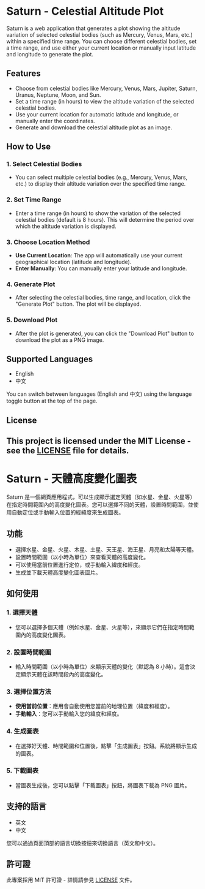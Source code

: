 # Saturn - Celestial Altitude Plot

Saturn is a web application that generates a plot showing the altitude variation of selected celestial bodies (such as Mercury, Venus, Mars, etc.) within a specified time range. You can choose different celestial bodies, set a time range, and use either your current location or manually input latitude and longitude to generate the plot.

## Features
- Choose from celestial bodies like Mercury, Venus, Mars, Jupiter, Saturn, Uranus, Neptune, Moon, and Sun.
- Set a time range (in hours) to view the altitude variation of the selected celestial bodies.
- Use your current location for automatic latitude and longitude, or manually enter the coordinates.
- Generate and download the celestial altitude plot as an image.

## How to Use

### 1. Select Celestial Bodies
- You can select multiple celestial bodies (e.g., Mercury, Venus, Mars, etc.) to display their altitude variation over the specified time range.

### 2. Set Time Range
- Enter a time range (in hours) to show the variation of the selected celestial bodies (default is 8 hours). This will determine the period over which the altitude variation is displayed.

### 3. Choose Location Method
- **Use Current Location**: The app will automatically use your current geographical location (latitude and longitude).
- **Enter Manually**: You can manually enter your latitude and longitude.

### 4. Generate Plot
- After selecting the celestial bodies, time range, and location, click the "Generate Plot" button. The plot will be displayed.

### 5. Download Plot
- After the plot is generated, you can click the "Download Plot" button to download the plot as a PNG image.

## Supported Languages
- English
- 中文

You can switch between languages (English and 中文) using the language toggle button at the top of the page.

## License

This project is licensed under the MIT License - see the [LICENSE](LICENSE) file for details.
---
# Saturn - 天體高度變化圖表

Saturn 是一個網頁應用程式，可以生成顯示選定天體（如水星、金星、火星等）在指定時間範圍內的高度變化圖表。您可以選擇不同的天體，設置時間範圍，並使用自動定位或手動輸入位置的經緯度來生成圖表。

## 功能
- 選擇水星、金星、火星、木星、土星、天王星、海王星、月亮和太陽等天體。
- 設置時間範圍（以小時為單位）來查看天體的高度變化。
- 可以使用當前位置進行定位，或手動輸入緯度和經度。
- 生成並下載天體高度變化圖表圖片。

## 如何使用

### 1. 選擇天體
- 您可以選擇多個天體（例如水星、金星、火星等），來顯示它們在指定時間範圍內的高度變化圖表。

### 2. 設置時間範圍
- 輸入時間範圍（以小時為單位）來顯示天體的變化（默認為 8 小時）。這會決定顯示天體在該時間段內的高度變化。

### 3. 選擇位置方法
- **使用當前位置**：應用會自動使用您當前的地理位置（緯度和經度）。
- **手動輸入**：您可以手動輸入您的緯度和經度。

### 4. 生成圖表
- 在選擇好天體、時間範圍和位置後，點擊「生成圖表」按鈕。系統將顯示生成的圖表。

### 5. 下載圖表
- 當圖表生成後，您可以點擊「下載圖表」按鈕，將圖表下載為 PNG 圖片。

## 支持的語言
- 英文
- 中文

您可以通過頁面頂部的語言切換按鈕來切換語言（英文和中文）。

## 許可證

此專案採用 MIT 許可證 - 詳情請參見 [LICENSE](LICENSE) 文件。